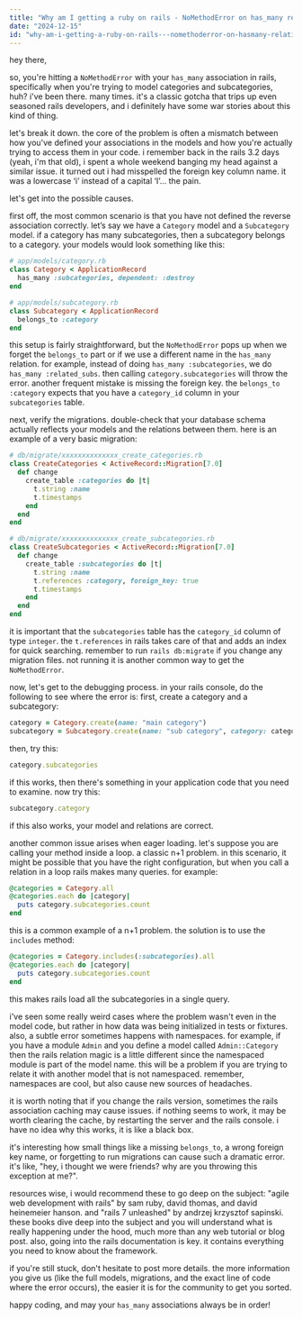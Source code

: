 ```yaml
---
title: "Why am I getting a ruby on rails - NoMethodError on has_many relation - trying to create a categories and subcategories model?"
date: "2024-12-15"
id: "why-am-i-getting-a-ruby-on-rails---nomethoderror-on-hasmany-relation---trying-to-create-a-categories-and-subcategories-model"
---
```


hey there,

so, you're hitting a `NoMethodError` with your `has_many` association in rails, specifically when you're trying to model categories and subcategories, huh? i've been there. many times. it's a classic gotcha that trips up even seasoned rails developers, and i definitely have some war stories about this kind of thing.

let's break it down. the core of the problem is often a mismatch between how you've defined your associations in the models and how you're actually trying to access them in your code. i remember back in the rails 3.2 days (yeah, i'm that old), i spent a whole weekend banging my head against a similar issue. it turned out i had misspelled the foreign key column name. it was a lowercase ‘i’ instead of a capital ‘I’… the pain.

let's get into the possible causes.

first off, the most common scenario is that you have not defined the reverse association correctly. let’s say we have a `Category` model and a `Subcategory` model. if a category has many subcategories, then a subcategory belongs to a category. your models would look something like this:

```ruby
# app/models/category.rb
class Category < ApplicationRecord
  has_many :subcategories, dependent: :destroy
end

# app/models/subcategory.rb
class Subcategory < ApplicationRecord
  belongs_to :category
end
```

this setup is fairly straightforward, but the `NoMethodError` pops up when we forget the `belongs_to` part or if we use a different name in the `has_many` relation. for example, instead of doing `has_many :subcategories`, we do `has_many :related_subs`. then calling `category.subcategories` will throw the error. another frequent mistake is missing the foreign key. the `belongs_to :category` expects that you have a `category_id` column in your `subcategories` table.

next, verify the migrations. double-check that your database schema actually reflects your models and the relations between them. here is an example of a very basic migration:

```ruby
# db/migrate/xxxxxxxxxxxxxx_create_categories.rb
class CreateCategories < ActiveRecord::Migration[7.0]
  def change
    create_table :categories do |t|
      t.string :name
      t.timestamps
    end
  end
end

# db/migrate/xxxxxxxxxxxxxx_create_subcategories.rb
class CreateSubcategories < ActiveRecord::Migration[7.0]
  def change
    create_table :subcategories do |t|
      t.string :name
      t.references :category, foreign_key: true
      t.timestamps
    end
  end
end
```

it is important that the `subcategories` table has the `category_id` column of type `integer`. the `t.references` in rails takes care of that and adds an index for quick searching. remember to run `rails db:migrate` if you change any migration files. not running it is another common way to get the `NoMethodError`.

now, let's get to the debugging process. in your rails console, do the following to see where the error is: first, create a category and a subcategory:

```ruby
category = Category.create(name: "main category")
subcategory = Subcategory.create(name: "sub category", category: category)
```

then, try this:

```ruby
category.subcategories
```

if this works, then there's something in your application code that you need to examine. now try this:

```ruby
subcategory.category
```
if this also works, your model and relations are correct.

another common issue arises when eager loading. let's suppose you are calling your method inside a loop. a classic n+1 problem. in this scenario, it might be possible that you have the right configuration, but when you call a relation in a loop rails makes many queries. for example:

```ruby
@categories = Category.all
@categories.each do |category|
  puts category.subcategories.count
end
```

this is a common example of a n+1 problem. the solution is to use the `includes` method:

```ruby
@categories = Category.includes(:subcategories).all
@categories.each do |category|
  puts category.subcategories.count
end
```

this makes rails load all the subcategories in a single query.

i've seen some really weird cases where the problem wasn't even in the model code, but rather in how data was being initialized in tests or fixtures. also, a subtle error sometimes happens with namespaces. for example, if you have a module `Admin` and you define a model called `Admin::Category` then the rails relation magic is a little different since the namespaced module is part of the model name. this will be a problem if you are trying to relate it with another model that is not namespaced. remember, namespaces are cool, but also cause new sources of headaches.

it is worth noting that if you change the rails version, sometimes the rails association caching may cause issues. if nothing seems to work, it may be worth clearing the cache, by restarting the server and the rails console. i have no idea why this works, it is like a black box.

it's interesting how small things like a missing `belongs_to`, a wrong foreign key name, or forgetting to run migrations can cause such a dramatic error. it's like, "hey, i thought we were friends? why are you throwing this exception at me?".

resources wise, i would recommend these to go deep on the subject: "agile web development with rails" by sam ruby, david thomas, and david heinemeier hanson. and "rails 7 unleashed" by andrzej krzysztof sapinski. these books dive deep into the subject and you will understand what is really happening under the hood, much more than any web tutorial or blog post. also, going into the rails documentation is key. it contains everything you need to know about the framework.

if you're still stuck, don't hesitate to post more details. the more information you give us (like the full models, migrations, and the exact line of code where the error occurs), the easier it is for the community to get you sorted.

happy coding, and may your `has_many` associations always be in order!
